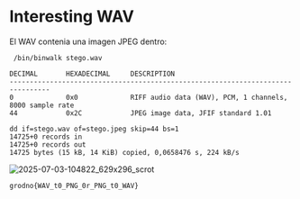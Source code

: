 # Interesting WAV

El WAV contenia una imagen JPEG dentro:
```
 /bin/binwalk stego.wav

DECIMAL       HEXADECIMAL     DESCRIPTION
--------------------------------------------------------------------------------
0             0x0             RIFF audio data (WAV), PCM, 1 channels, 8000 sample rate
44            0x2C            JPEG image data, JFIF standard 1.01
```
```
dd if=stego.wav of=stego.jpeg skip=44 bs=1
14725+0 records in
14725+0 records out
14725 bytes (15 kB, 14 KiB) copied, 0,0658476 s, 224 kB/s
```

![2025-07-03-104822_629x296_scrot](https://github.com/user-attachments/assets/555b7466-a45c-42d9-a69e-648e0327aecb)

`grodno{WAV_t0_PNG_0r_PNG_t0_WAV}`




